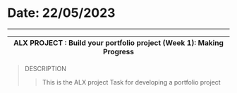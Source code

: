 # Date: 22/05/2023
------------------------------------------------------------------------
ALX PROJECT : Build your portfolio project (Week 1): Making Progress    |
------------------------------------------------------------------------|
> DESCRIPTION
>> This is the ALX project Task for developing a portfolio project

